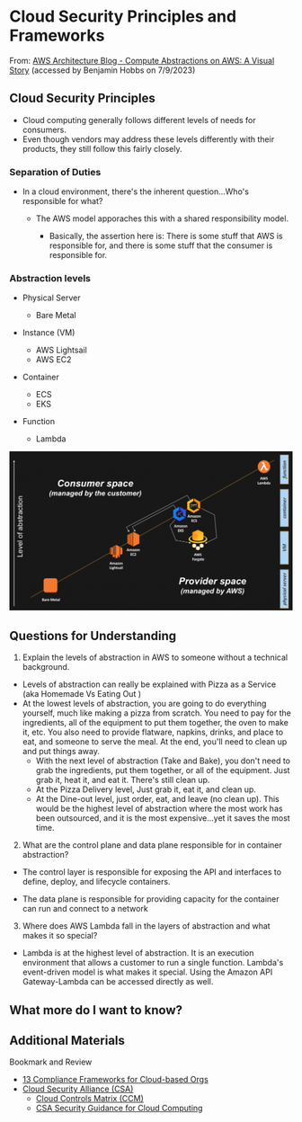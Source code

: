 # Cloud Security Principles and Frameworks

From: [AWS Architecture Blog - Compute Abstractions on AWS: A Visual Story](https://aws.amazon.com/blogs/architecture/compute-abstractions-on-aws-a-visual-story/) (accessed by Benjamin Hobbs on 7/9/2023)

## Cloud Security Principles

* Cloud computing generally follows different levels of needs for consumers.
* Even though vendors may address these levels differently with their products, they still follow this fairly closely.


### Separation of Duties
* In a cloud environment, there's the inherent question...Who's responsible for what? 
   * The AWS model apporaches this with a shared responsibility model.

     * Basically, the assertion here is: There is some stuff that AWS is responsible for, and there is some stuff that the consumer is responsible for.

### Abstraction levels

* Physical Server
  * Bare Metal 

* Instance (VM)
  * AWS Lightsail
  * AWS EC2

* Container
  * ECS
  * EKS

* Function
  * Lambda


![AWS Compute Abstractions Visual Narrative](AWSAbstraction8-1024x575.png)



## Questions for Understanding

1. Explain the levels of abstraction in AWS to someone without a technical background.

* Levels of abstraction can really be explained with Pizza as a Service (aka Homemade Vs Eating Out
)
* At the lowest levels of abstraction, you are going to do everything yourself, much like making a pizza from scratch. You need to pay for the ingredients, all of the equipment to put them together, the oven to make it, etc. You also need to provide flatware, napkins, drinks, and place to eat, and someone to serve the meal. At the end, you'll need to clean up and put things away.
  * With the next level of abstraction (Take and Bake), you don't need to grab the ingredients, put them together, or all of the equipment. Just grab it, heat it, and eat it. There's still clean up.
  * At the Pizza Delivery level, Just grab it, eat it, and clean up.
  * At the Dine-out level, just order, eat, and leave (no clean up). This would be the highest level of abstraction where the most work has been outsourced, and it is the most expensive...yet it saves the most time.

2. What are the control plane and data plane responsible for in container abstraction?

* The control layer is responsible for exposing the API and interfaces to define, deploy, and lifecycle containers.

* The data plane is responsible for providing capacity for the container can run and connect to a network 

3. Where does AWS Lambda fall in the layers of abstraction and what makes it so special? 

* Lambda is at the highest level of abstraction. It is an execution environment that allows a customer to run a single function. Lambda's event-driven model is what makes it special. Using the Amazon API Gateway-Lambda can be accessed directly as well. 

## What more do I want to know? 

## Additional Materials

Bookmark and Review
* [13 Compliance Frameworks for Cloud-based Orgs](https://www.horangi.com/blog/13-compliance-frameworks-for-cloud-based-organizations)
* [Cloud Security Alliance (CSA)](https://cloudsecurityalliance.org/)
  * [Cloud Controls Matrix (CCM)](https://cloudsecurityalliance.org/research/cloud-controls-matrix/)
  * [CSA Security Guidance for Cloud Computing](https://cloudsecurityalliance.org/research/guidance/)